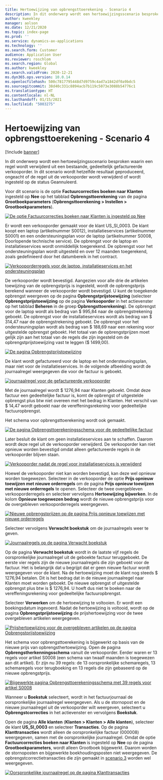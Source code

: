 ```yaml
---
title: Hertoewijzing van opbrengsttoerekening - Scenario 4
description: In dit onderwerp wordt een hertoewijzingsscenario besproken waarin een regel wordt verwijderd uit een bestaande, gedeeltelijk gefactureerde verkooporder. In dit scenario wordt hetzelfde resultaat geproduceerd, ongeacht of de regel uit de verkooporder wordt verwijderd of wordt ingesteld op de status Geannuleerd.
author: kweekley
manager: aolson
ms.date: 12/21/2020
ms.topic: index-page
ms.prod: ''
ms.service: dynamics-ax-applications
ms.technology: ''
ms.search.form: Customer
audience: Application User
ms.reviewer: roschlom
ms.search.region: Global
ms.author: kweekley
ms.search.validFrom: 2020-12-21
ms.dyn365.ops.version: 10.0.14
ms.openlocfilehash: 500c7817795448d7d9759c4ad7a1842df0a9bdc5
ms.sourcegitcommit: 38d40c331c8894acb7b119c5073e3088b54776c1
ms.translationtype: HT
ms.contentlocale: nl-NL
ms.lasthandoff: 01/15/2021
ms.locfileid: "5003275"
---
```

# <a name="revenue-recognition-reallocation--scenario-4"></a>Hertoewijzing van opbrengsttoerekening - Scenario 4

[!include [banner](../includes/banner.md)]

In dit onderwerp wordt een hertoewijzingsscenario besproken waarin een regel wordt verwijderd uit een bestaande, gedeeltelijk gefactureerde verkooporder. In dit scenario wordt hetzelfde resultaat geproduceerd, ongeacht of de regel uit de verkooporder wordt verwijderd of wordt ingesteld op de status Geannuleerd.

Voor dit scenario is de optie **Factuurcorrecties boeken naar Klanten** ingesteld op **Nee** op het tabblad **Opbrengsttoerekening** van de pagina **Grootboekparameters** (**Opbrengsttoerekening \> Instellen \> Grootboekparameters**).

[![De optie Factuurcorrecties boeken naar Klanten is ingesteld op Nee](./media/37_rev-rec-scenarios.png)](./media/37_rev-rec-scenarios.png)

Er wordt een verkooporder gemaakt voor de klant US\_SI\_0003. De klant koopt een laptop (artikelnummer S0012), installatieservices (artikelnummer S0001) en een ondersteuningsplan voor de laptop (artikelnummer S0008, Doorlopende technische service). De opbrengst voor de laptop en installatieservices wordt onmiddellijk toegerekend. De opbrengst voor het ondersteuningsplan wordt uitgesteld en over 12 maanden toegerekend, zoals gedefinieerd door het datumbereik in het contract.

[![Verkooporderregels voor de laptop, installatieservices en het ondersteuningsplan](./media/38_rev-rec-scenarios.png)](./media/38_rev-rec-scenarios.png)

De verkooporder wordt bevestigd. Aangezien voor alle drie de artikelen toewijzing van de opbrengstprijs is ingesteld, wordt de opbrengstprijs berekend wanneer de verkooporder wordt bevestigd. U kunt de toegekende opbrengst weergeven op de pagina **Opbrengstprijstoewijzing** (selecteer **Opbrengstprijstoewijzing** op de pagina **Verkooporder** in het actievenster op het tabblad **Beheren** in de groep **Opbrengsttoerekening**). De opbrengst voor de laptop wordt als bedrag van $ 995,84 naar de opbrengstrekening geboekt. De opbrengst voor de installatieservices wordt als bedrag van $ 314,47 naar de opbrengstrekening geboekt. De opbrengst voor het ondersteuningsplan wordt als bedrag van $ 188,69 naar een rekening voor uitgestelde opbrengst geboekt. Het totaal van de opbrengstprijzen moet gelijk zijn aan het totaal van de regels die zijn ingesteld om de opbrengstprijstoewijzing vast te leggen ($ 1499,00).

[![De pagina Opbrengstprijstoewijzing](./media/39_rev-rec-scenarios.png)](./media/39_rev-rec-scenarios.png)

De klant wordt gefactureerd voor de laptop en het ondersteuningsplan, maar niet voor de installatieservices. In de volgende afbeelding wordt de journaalregel weergegeven die voor de factuur is geboekt.

[![journaalregel voor de gefactureerde verkooporder](./media/40_rev-rec-scenarios.png)](./media/40_rev-rec-scenarios.png)

Met de journaalregel wordt $ 1276,94 naar Klanten geboekt. Omdat deze factuur een gedeeltelijke factuur is, komt de opbrengst of uitgestelde opbrengst plus btw niet overeen met het bedrag in Klanten. Het verschil van $ 14,47 wordt geboekt naar de vereffeningsrekening voor gedeeltelijke factuuropbrengst.

Het schema voor opbrengsttoerekening wordt ook gemaakt.

[![De pagina Opbrengsttoerekeningsschema voor de gedeeltelijke factuur](./media/41_rev-rec-scenarios.png)](./media/41_rev-rec-scenarios.png)

Later besluit de klant om geen installatieservices aan te schaffen. Daarom wordt deze regel uit de verkooporder verwijderd. De verkooporder kan niet opnieuw worden bevestigd omdat alleen gefactureerde regels in de verkooporder blijven staan.

[![Verkooporder nadat de regel voor installatieservices is verwijderd](./media/42_rev-rec-scenarios.png)](./media/42_rev-rec-scenarios.png)

Hoewel de verkooporder niet kan worden bevestigd, kan deze wel opnieuw worden toegewezen. Selecteer in de verkooporder de optie **Prijs opnieuw toewijzen met nieuwe orderregels** om de pagina **Prijs opnieuw toewijzen met nieuwe orderregels** te openen. Selecteer de twee overgebleven verkooporderregels en selecteer vervolgens **Hertoewijzing bijwerken**. In de kolom **Opnieuw toegewezen bedrag** wordt de nieuwe opbrengstprijs voor de overgebleven verkooporderregels weergegeven.

[![Nieuwe opbrengstprijzen op de pagina Prijs opnieuw toewijzen met nieuwe orderregels](./media/43_rev-rec-scenarios.png)](./media/43_rev-rec-scenarios.png)

Selecteer vervolgens **Verwacht boekstuk** om de journaalregels weer te geven.

[![Journaalregels op de pagina Verwacht boekstuk](./media/44_rev-rec-scenarios.png)](./media/44_rev-rec-scenarios.png)

Op de pagina **Verwacht boekstuk** wordt in de laatste vijf regels de oorspronkelijke journaalregel uit de geboekte factuur teruggeboekt. De eerste vier regels zijn de nieuwe journaalregels die zijn geboekt voor de factuur. Het is belangrijk dat u begrijpt dat er geen nieuwe factuur wordt weergegeven voor de klant. Na de hertoewijzing moet de klant nog steeds $ 1276,94 betalen. Dit is het bedrag dat in de nieuwe journaalregel naar Klanten moet worden geboekt. De nieuwe opbrengst of uitgestelde opbrengst plus btw is $ 1276,94. U hoeft dus niet te boeken naar de vereffeningsrekening voor gedeeltelijke factuuropbrengst.

Selecteer **Verwerken** om de hertoewijzing te voltooien. Er wordt een boekingsdatum ingevoerd. Nadat de hertoewijzing is voltooid, wordt op de pagina **Opbrengstprijstoewijzing** de prijshertoewijzing voor de twee overgebleven artikelen weergegeven.

[![Prijshertoewijzing voor de overgebleven artikelen op de pagina Opbrengstprijstoewijzing](./media/45_rev-rec-scenarios.png)](./media/45_rev-rec-scenarios.png)

Het schema voor opbrengsttoerekening is bijgewerkt op basis van de nieuwe prijs van opbrengsthertoewijzing. Open de pagina **Opbrengstherkenningsschema** vanuit de verkooporder. Eerder waren er 13 regels voor artikel S0008 (een schema van twaalf maanden is toegewezen aan dit artikel). Er zijn nu 39 regels: de 13 oorspronkelijke schemaregels, 13 schemaregels voor terugboeking en 13 regels die zijn gebaseerd op de nieuwe opbrengstprijs.

[![Bijgewerkte pagina Opbrengsttoerekeningsschema met 39 regels voor artikel S0008](./media/46_rev-rec-scenarios.png)](./media/46_rev-rec-scenarios.png)

Wanneer u **Boekstuk** selecteert, wordt in het factuurjournaal de oorspronkelijke journaalregel weergegeven. Als u de stornopost en de nieuwe journaalregel uit de verkooporder wilt weergeven, selecteert u **Opbrengstcorrecties** in het actievenster en vervolgens **Boekstuk**.

Open de pagina **Alle klanten** (**Klanten \> Klanten \> Alle klanten**), selecteer de klant **US\_SI\_0003** en selecteer **Transacties**. Op de pagina **Klanttransacties** wordt alleen de oorspronkelijke factuur (000008) weergegeven, samen met de oorspronkelijke journaalregel. Omdat de optie **Factuurcorrecties boeken naar Klanten** is ingesteld op **Nee** op de pagina **Grootboekparameters**, wordt alleen Grootboek bijgewerkt. Daarom worden de stornoposten en bijgewerkte boekhoudingsposten niet weergegeven. De opbrengstcorrectietransacties die zijn gemaakt in [scenario 3](rev-rec-reallocation-scenario-3.md) worden wel weergegeven.

[![Oorspronkelijke journaalregel op de pagina Klanttransacties](./media/47_rev-rec-scenarios.png)](./media/47_rev-rec-scenarios.png)
